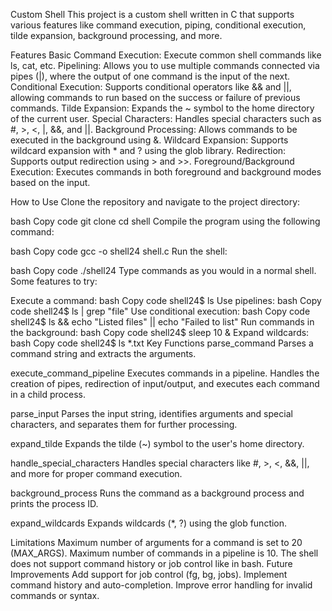 Custom Shell
This project is a custom shell written in C that supports various features like command execution, piping, conditional execution, tilde expansion, background processing, and more.

Features
Basic Command Execution: Execute common shell commands like ls, cat, etc.
Pipelining: Allows you to use multiple commands connected via pipes (|), where the output of one command is the input of the next.
Conditional Execution: Supports conditional operators like && and ||, allowing commands to run based on the success or failure of previous commands.
Tilde Expansion: Expands the ~ symbol to the home directory of the current user.
Special Characters: Handles special characters such as #, >, <, |, &&, and ||.
Background Processing: Allows commands to be executed in the background using &.
Wildcard Expansion: Supports wildcard expansion with * and ? using the glob library.
Redirection: Supports output redirection using > and >>.
Foreground/Background Execution: Executes commands in both foreground and background modes based on the input.

How to Use
Clone the repository and navigate to the project directory:

bash
Copy code
git clone <repository-url>
cd shell
Compile the program using the following command:

bash
Copy code
gcc -o shell24 shell.c
Run the shell:

bash
Copy code
./shell24
Type commands as you would in a normal shell. Some features to try:

Execute a command:
bash
Copy code
shell24$ ls
Use pipelines:
bash
Copy code
shell24$ ls | grep "file"
Use conditional execution:
bash
Copy code
shell24$ ls && echo "Listed files" || echo "Failed to list"
Run commands in the background:
bash
Copy code
shell24$ sleep 10 &
Expand wildcards:
bash
Copy code
shell24$ ls *.txt
Key Functions
parse_command
Parses a command string and extracts the arguments.

execute_command_pipeline
Executes commands in a pipeline. Handles the creation of pipes, redirection of input/output, and executes each command in a child process.

parse_input
Parses the input string, identifies arguments and special characters, and separates them for further processing.

expand_tilde
Expands the tilde (~) symbol to the user's home directory.

handle_special_characters
Handles special characters like #, >, <, &&, ||, and more for proper command execution.

background_process
Runs the command as a background process and prints the process ID.

expand_wildcards
Expands wildcards (*, ?) using the glob function.

Limitations
Maximum number of arguments for a command is set to 20 (MAX_ARGS).
Maximum number of commands in a pipeline is 10.
The shell does not support command history or job control like in bash.
Future Improvements
Add support for job control (fg, bg, jobs).
Implement command history and auto-completion.
Improve error handling for invalid commands or syntax.
